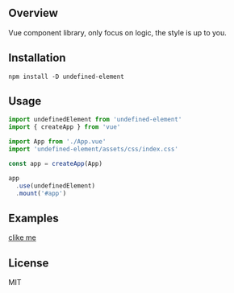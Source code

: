 ## Overview

Vue component library, only focus on logic, the style is up to you.

## Installation

```
npm install -D undefined-element
```

## Usage

```js
import undefinedElement from 'undefined-element'
import { createApp } from 'vue'

import App from './App.vue'
import 'undefined-element/assets/css/index.css'

const app = createApp(App)

app
  .use(undefinedElement)
  .mount('#app')
```

## Examples

<a href="http://120.77.148.28:3000/u-input">clike me</a>

## License

MIT
